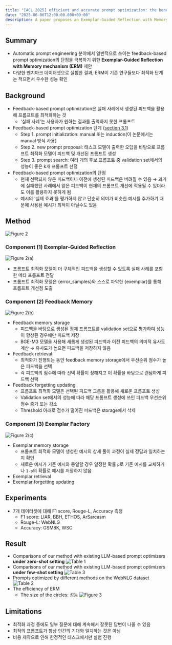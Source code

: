 ```yaml
---
title: "[ACL 2025] efficient and accurate prompt optimization: the benefit of memory in exemplar-guided reflection" 
date: "2025-06-06T12:00:00.000+09:00"
description: A paper proposes an Exemplar-Guided Reflection with Memory (ERM) mechanism that enhances prompt optimization by using generated exemplars to guide the feedback process for more efficient and accurate results.
---
```


## Summary

- Automatic prompt engineering 분야에서 일반적으로 쓰이는 feedback-based prompt optimization의 단점을 극복하기 위한 **Exemplar-Guided Reflection with Memory mechanism (ERM)** 제안
- 다양한 벤치마크 데이터셋으로 실험한 결과, ERM이 기존 연구들보다 최적화 단계는 적으면서 우수한 성능 확인

## Background

- Feedback-based prompt optimization은 실패 사례에서 생성된 피드백을 활용해 프롬프트를 최적화하는 것
  - '실패 사례'는 사용자가 원하는 결과를 출력하지 못한 프롬프트
- Feedback-based prompt optimization 단계 (<u>section 3.1</u>)
    - Step 1. prompt initialization: manual 또는 induction(이 논문에서는 manual 방식 사용)
    - Step 2. new prompt proposal: 태스크 모델이 출력한 오답을 바탕으로 프롬프트 최적화 모델이 피드백 및 개선된 프롬프트 생성
    - Step 3. prompt search: 여러 개의 후보 프롬프트 중 validation set에서의 성능이 좋은 k개 프롬프트 선정
- Feedback-based prompt optimization의 단점
    - 현재 선택되지 않은 피드백이나 이전에 생성된 피드백은 버려질 수 있음 → 과거에 실패했던 사례에서 얻은 피드백이 현재의 프롬프트 개선에 적용될 수 있더라도 이를 활용하지 못하게 됨
    - 예시의 '실제 효과'를 평가하지 않고 단순히 의미가 비슷한 예시를 추가하기 때문에 사용된 예시가 최적이 아닐수도 있음

## Method
![Figure 2](./figure_2.jpg)

### Component (1) Exemplar-Guided Reflection
![Figure 2(a)](./figure_2(a).jpg)
- 프롬프트 최적화 모델이 더 구체적인 피드백을 생성할 수 있도록 실패 사례를 포함한 메타 프롬프트 전달
- 프롬프트 최적화 모델은 {error_samples}와 스스로 파악한 {exemplar}를 통해 프롬프트 개선점 도출

### Component (2) Feedback Memory
![Figure 2(b)](./figure_2(b).jpg)
- Feedback memory storage
    - 피드백을 바탕으로 생성된 정제 프롬프트를 validation set으로 평가하여 성능이 향상된 경우에만 피드백 저장
    - BGE-M3 모델을 사용해 새롭게 생성된 피드백과 이전 피드백의 의미적 유사도 계산 → 유사도가 높으면 피드백을 저장하지 않음
- Feedback retrieval
    - 최적화가 진행되는 동안 feedback memory storage에서 우선순위 점수가 높은 피드백을 선택
    - 각 피드백의 점수에 따라 선택 확률이 정해지고 이 확률을 바탕으로 랜덤하게 피드백 선택
- Feedback forgetting updating
    - 프롬프트 최적화 모델은 선택된 피드백 그룹을 활용해 새로운 프롬프트 생성
    - Validation set에서의 성능에 따라 해당 프롬프트 생성에 쓰인 피드백 우선순위 점수 증가 또는 감소
    - Threshold 아래로 점수가 떨어진 피드백은 storage에서 삭제
### Component (3) Exemplar Factory
![Figure 2(c)](./figure_2(c).jpg)
- Exemplar memory storage
    - 프롬프트 최적화 모델이 생성한 예시의 상세 풀이 과정이 실제 정답과 일치하는지 확인
    - 새로운 예시가 기존 예시와 동일할 경우 일정한 확률 `p`로 기존 예시를 교체하거나 `1-p`의 확률로 예시를 저장하지 않음
- Exemplar retrieval
- Exemplar forgetting updating

## Experiments
- 7개 데이터셋에 대해 F1 score, Rouge-L, Accuracy 측정
    - F1 score: LIAR, BBH, ETHOS, ArSarcasm
    - Rouge-L: WebNLG
    - Accuracy: GSM8K, WSC

## Result
- Comparisons of our method with existing LLM-based prompt optimizers **under zero-shot setting**
![Table 1](./table_1.jpg)
- Comparisons of our method with existing LLM-based prompt optimizers **under few-shot setting**
![Table 3](./table_3.jpg)
- Prompts optimized by different methods on the WebNLG dataset
![Table 2](./table_2.jpg)
- The efficiency of ERM
    - The size of the circles: 성능
    ![Figure 3](./figure_3.jpg)

## Limitations
- 최적화 과정 중에도 일부 질문에 대해 계속해서 잘못된 답변이 나올 수 있음
- 최적의 프롬프트가 항상 인간의 기대와 일치하는 것은 아님
- 비용 제약으로 인해 한정적인 태스크에서만 실험 진행